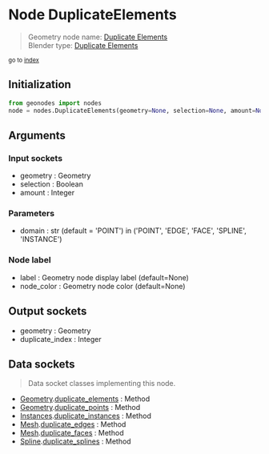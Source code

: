 
# Node DuplicateElements

> Geometry node name: [Duplicate Elements](https://docs.blender.org/manual/en/latest/modeling/geometry_nodes/geometry/duplicate_elements.html)<br>
  Blender type: [Duplicate Elements](https://docs.blender.org/api/current/bpy.types.GeometryNodeDuplicateElements.html)
  
<sub>go to [index](/docs/index.md)</sub>

## Initialization

```python
from geonodes import nodes
node = nodes.DuplicateElements(geometry=None, selection=None, amount=None, domain='POINT', label=None, node_color=None)
```



## Arguments


### Input sockets

- geometry : Geometry
- selection : Boolean
- amount : Integer

### Parameters

- domain : str (default = 'POINT') in ('POINT', 'EDGE', 'FACE', 'SPLINE', 'INSTANCE')

### Node label

- label : Geometry node display label (default=None)
- node_color : Geometry node color (default=None)

## Output sockets

- geometry : Geometry
- duplicate_index : Integer

## Data sockets

> Data socket classes implementing this node.
  
  
- [Geometry](/docs/sockets/Geometry.md).[duplicate_elements](/docs/sockets/Geometry.md#duplicate_elements) : Method
- [Geometry](/docs/sockets/Geometry.md).[duplicate_points](/docs/sockets/Geometry.md#duplicate_points) : Method
- [Instances](/docs/sockets/Instances.md).[duplicate_instances](/docs/sockets/Instances.md#duplicate_instances) : Method
- [Mesh](/docs/sockets/Mesh.md).[duplicate_edges](/docs/sockets/Mesh.md#duplicate_edges) : Method
- [Mesh](/docs/sockets/Mesh.md).[duplicate_faces](/docs/sockets/Mesh.md#duplicate_faces) : Method
- [Spline](/docs/sockets/Spline.md).[duplicate_splines](/docs/sockets/Spline.md#duplicate_splines) : Method
  
